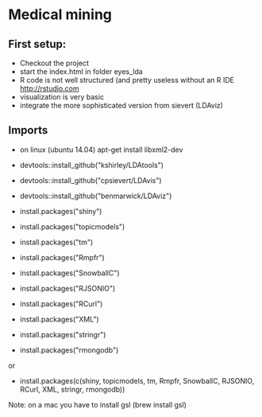 # Medical mining

## First setup:
- Checkout the project
- start the index.html in folder eyes_lda
- R code is not well structured (and pretty useless without an R IDE <http://rstudio.com>
- visualization is very basic
- integrate the more sophisticated version from sievert (LDAviz)


## Imports

- on linux (ubuntu 14.04) apt-get install libxml2-dev

- devtools::install_github("kshirley/LDAtools")
- devtools::install_github("cpsievert/LDAvis")
- devtools::install_github("benmarwick/LDAviz")


- install.packages("shiny")
- install.packages("topicmodels")
- install.packages("tm")
- install.packages("Rmpfr")
- install.packages("SnowballC")
- install.packages("RJSONIO")
- install.packages("RCurl")
- install.packages("XML")
- install.packages("stringr")
- install.packages("rmongodb")

or


- install.packages(c(shiny, topicmodels, tm, Rmpfr, SnowballC, RJSONIO, RCurl, XML, stringr, rmongodb))


Note:
	on a mac you have to install gsl (brew install gsl)